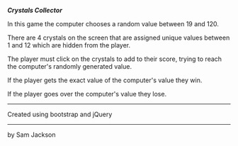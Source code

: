 ***Crystals Collector***

In this game the computer chooses a random value between 19 and 120.

There are 4 crystals on the screen that are assigned unique values between 1 and 12 which are hidden from the player.

The player must click on the crystals to add to their score, trying to reach the computer's randomly generated value.

If the player gets the exact value of the computer's value they win.

If the player goes over the computer's value they lose.

************************

Created using bootstrap and jQuery

************************

by Sam Jackson

